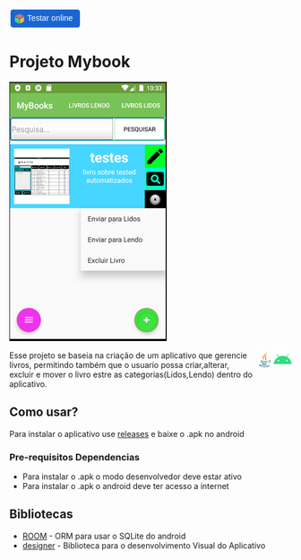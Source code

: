 [![Testar em Deploy](./image.png)](https://appetize.io/app/0d8nwxyqn3w9jnmyufrq54b9e4)
# Projeto Mybook

![Tela inicial](./home.png)

<img align="right" src="./assets/android.svg" alt="Android" width="32px"/>
<img align="right" src="./assets/java16x16.svg" alt="Java" width="32px"/>
Esse projeto se baseia na criação de um aplicativo que gerencie livros,
permitindo também que o usuario possa criar,alterar, excluir e mover o livro estre as categorias(Lidos,Lendo)
dentro do aplicativo.

## Como usar?

Para instalar o aplicativo use [releases](https://github.com/gilberto-009199/MyBooks/releases) e baixe o .apk no android

### Pre-requisitos Dependencias

* Para instalar o .apk o modo desenvolvedor deve estar ativo
* Para instalar o .apk o android deve ter acesso a internet


## Bibliotecas

* [ROOM](https://developer.android.com/topic/libraries/architecture/room) - ORM para usar o SQLite do android
* [designer](https://developer.android.com/design/) - Biblioteca para o desenvolvimento Visual do Aplicativo

